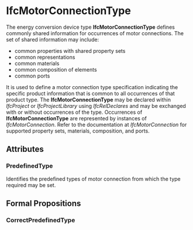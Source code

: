 # IfcMotorConnectionType

The energy conversion device type **IfcMotorConnectionType** defines commonly shared information for occurrences of motor connections. The set of shared information may include:

* common properties with shared property sets
* common representations
* common materials
* common composition of elements
* common ports
<!-- end of definition -->
It is used to define a motor connection type specification indicating the specific product information that is common to all occurrences of that product type. The **IfcMotorConnectionType** may be declared within _IfcProject_ or _IfcProjectLibrary_ using _IfcRelDeclares_ and may be exchanged with or without occurrences of the type. Occurrences of **IfcMotorConnectionType** are represented by instances of _IfcMotorConnection_. Refer to the documentation at _IfcMotorConnection_ for supported property sets, materials, composition, and ports.

## Attributes

### PredefinedType
Identifies the predefined types of motor connection from which the type required may be set.

## Formal Propositions

### CorrectPredefinedType

